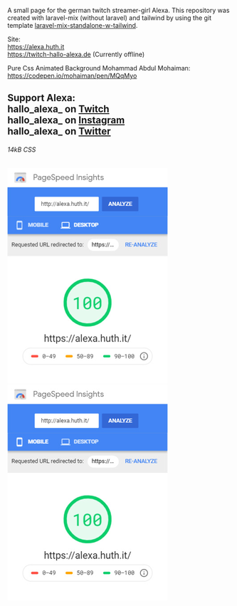 A small page for the german twitch streamer-girl Alexa. This repository was created with laravel-mix (without laravel) and tailwind by using the git template [laravel-mix-standalone-w-tailwind](https://github.com/NormanHuth/laravel-mix-standalone-w-tailwind).

Site:  
https://alexa.huth.it  
https://twitch-hallo-alexa.de (Currently offline)

Pure Css Animated Background Mohammad Abdul Mohaiman:  
https://codepen.io/mohaiman/pen/MQqMyo

Support Alexa:  
hallo_alexa_ on [Twitch](https://www.twitch.tv/hallo_alexa_)  
hallo_alexa_ on [Instagram](https://www.instagram.com/hallo_alexa_/)  
hallo_alexa_ on [Twitter](https://twitter.com/alexa_hallo)
---  
###### 14kB CSS  
![PageSpeed Insights Desktop](resources/page-speed-desktop.jpg)
![PageSpeed Insights Desktop](resources/page-speed-mobile.jpg)